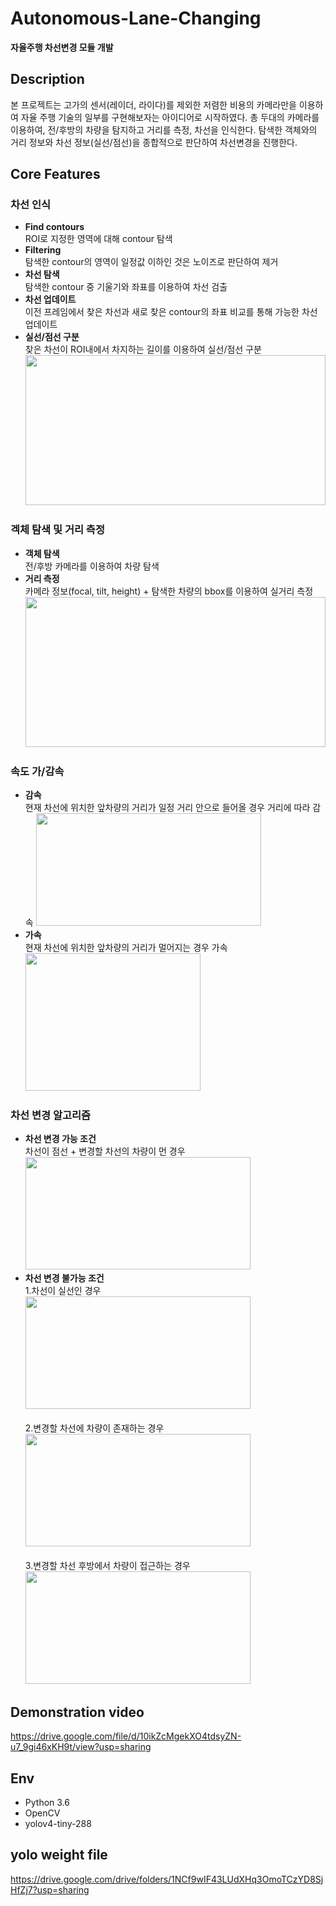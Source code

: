 # Autonomous-Lane-Changing
**자율주행 차선변경 모듈 개발**  


## Description
본 프로젝트는 고가의 센서(레이더, 라이다)를 제외한 저렴한 비용의 카메라만을 이용하여 자율 주행 기술의 일부를 구현해보자는 아이디어로 시작하였다.
총 두대의 카메라를 이용하여, 전/후방의 차량을 탐지하고 거리를 측정, 차선을 인식한다. 탐색한 객체와의 거리 정보와 차선 정보(실선/점선)을 종합적으로 판단하여 차선변경을 진행한다.

## Core Features
### 차선 인식 ### 
+ **Find contours**  
ROI로 지정한 영역에 대해 contour 탐색  
+ **Filtering**  
탐색한 contour의 영역이 일정값 이하인 것은 노이즈로 판단하여 제거  
+ **차선 탐색**  
탐색한 contour 중 기울기와 좌표를 이용하여 차선 검출  
+ **차선 업데이트**  
이전 프레임에서 찾은 차선과 새로 찾은 contour의 좌표 비교를 통해 가능한 차선 업데이트  
+ **실선/점선 구분**  
찾은 차선이 ROI내에서 차지하는 길이를 이용하여 실선/점선 구분  
  <img src="https://user-images.githubusercontent.com/71866756/144281129-fed4fad6-0caa-4760-b11e-ccc912d832d6.jpg" width="480" height="240"/> 

### 겍체 탐색 및 거리 측정 ###
+ **객체 탐색**  
전/후방 카메라를 이용하여 차량 탐색 
+ **거리 측정**  
카메라 정보(focal, tilt, height) + 탐색한 차량의 bbox를 이용하여 실거리 측정  
  <img src="https://user-images.githubusercontent.com/71866756/144281330-e04b6fdc-68ac-48e0-85ef-67a47216a069.JPG" width="480" height="240"/>

### 속도 가/감속 ###
+ **감속**  
현재 차선에 위치한 앞차량의 거리가 일정 거리 안으로 들어올 경우 거리에 따라 감속
  <img src="https://user-images.githubusercontent.com/71866756/144720494-bdb5a8ee-2b58-4262-b264-3ad3f5818d96.gif" width="360" height="180"/>
+ **가속**  
현재 차선에 위치한 앞차량의 거리가 멀어지는 경우 가속  
  <img src="https://user-images.githubusercontent.com/71866756/144720489-68bb7343-ce16-4c04-9a53-74cb7f7227aa.gif" width="280" height="220"/>  
### 차선 변경 알고리즘 ###
+ **차선 변경 가능 조건**  
차선이 점선 + 변경할 차선의 차량이 먼 경우  
  <img src="https://user-images.githubusercontent.com/71866756/144720449-bd1b8619-4621-47e0-a751-9208cbb4139b.gif" width="360" height="180"/>
+ **차선 변경 불가능 조건**  
 1.차선이 실선인 경우  
  <img src="https://user-images.githubusercontent.com/71866756/144720483-f12463f0-bdfc-40b8-a41d-43e48fb706a8.gif" width="360" height="180"/>  <br>  
   2.변경할 차선에 차량이 존재하는 경우  
  <img src="https://user-images.githubusercontent.com/71866756/144720473-facf2f09-610d-43c2-991b-97a19a2d1f35.gif" width="360" height="180"/>  <br>  
  3.변경할 차선 후방에서 차량이 접근하는 경우  
  <img src="https://user-images.githubusercontent.com/71866756/144720457-edd14abe-a866-4eda-8f8e-6fd909e177a6.gif" width="360" height="180"/>

## Demonstration video ##
https://drive.google.com/file/d/10ikZcMgekXO4tdsyZN-u7_9gi46xKH9t/view?usp=sharing
## Env
+ Python 3.6
+ OpenCV
+ yolov4-tiny-288
## yolo weight file ##
https://drive.google.com/drive/folders/1NCf9wIF43LUdXHq3OmoTCzYD8SjHfZj7?usp=sharing

